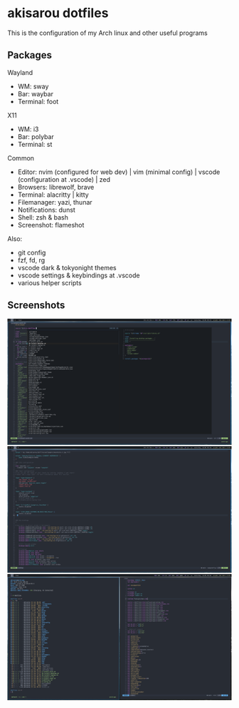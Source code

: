 # akisarou dotfiles

This is the configuration of my Arch linux and other useful programs

## Packages

Wayland

- WM: sway
- Bar: waybar
- Terminal: foot

X11

- WM: i3
- Bar: polybar
- Terminal: st

Common

- Editor: nvim (configured for web dev) | vim (minimal config) | vscode (configuration at .vscode) | zed
- Browsers: librewolf, brave
- Terminal: alacritty | kitty
- Filemanager: yazi, thunar
- Notifications: dunst
- Shell: zsh & bash
- Screenshot: flameshot

Also:

- git config
- fzf, fd, rg
- vscode dark & tokyonight themes
- vscode settings & keybindings at .vscode
- various helper scripts

## Screenshots

![vim and fzf](./.screenshots/2025-01-25T05:25:11,894196173+02:00.png)
![vim and sway config](./.screenshots/2025-01-25T05:26:52,485881280+02:00.png)
![split windows](./.screenshots/2025-01-25T06:05:50,206021303+02:00.png)
